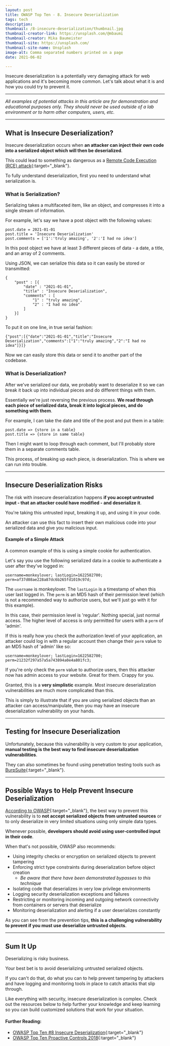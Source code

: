 ```yaml
---
layout: post
title: OWASP Top Ten - 8. Insecure Deserialization
tags: tech
description: 
thumbnail: /8-insecure-deserialization/thumbnail.jpg
thumbnail-creator-link: https://unsplash.com/@mbaumi
thumbnail-creator: Mika Baumeister
thumbnail-site: https://unsplash.com/
thumbnail-site-name: Unsplash
image-alt: Comma separated numbers printed on a page
date: 2021-06-02

---
```


Insecure deserialization is a potentially very damaging attack for web applications and it's becoming more common. Let's talk about what it is and how you could try to prevent it.

<!--more-->

---

_All examples of potential attacks in this article are for demonstration and educational purposes only. They should never be used outside of a lab environment or to harm other computers, users, etc._

---

## What is Insecure Deserialization?
Insecure deserialization occurs when **an attacker can inject their own code into a serialized object which will then be deserialized**.

This could lead to something as dangerous as a [Remote Code Execution (RCE) attack](https://en.wikipedia.org/wiki/Arbitrary_code_execution){:target="_blank"}.

To fully understand deserialization, first you need to understand what serialization is.

### What is Serialization?
Serializing takes a multifaceted item, like an object, and compresses it into a single stream of information.

For example, let's say we have a post object with the following values:
```
post.date = 2021-01-01
post.title = 'Insecure Deserialization'
post.comments = ['1':'truly amazing', '2':'I had no idea']
```

In this post object we have at least 3 different pieces of data - a date, a title, and an array of 2 comments.

Using JSON, we can serialize this data so it can easily be stored or transmitted:
```
{
	"post" : [{
		"date" : "2021-01-01",
		"title" : "Insecure Deserialization",
		"comments" : [
			"1" : "truly amazing",
			"2" : "I had no idea"
		]
	}]
}
```

To put it on one line, in true serial fashion:
```
{"post":[{"date":"2021-01-01","title":"Insecure Deserialization","comments":["1":"truly amazing","2":"I had no idea"]}]}
```

Now we can easily store this data or send it to another part of the codebase.

### What is Deserialization?
After we've serialized our data, we probably want to deserialize it so we can break it back up into individual pieces and do different things with them.

Essentially we're just reversing the previous process. **We read through each piece of serialized data, break it into logical pieces, and do something with them**.

For example, I can take the date and title of the post and put them in a table:
```
post.date => {store in a table}
post.title => {store in same table}
```

Then I might want to loop through each comment, but I'll probably store them in a separate comments table.

This process, of breaking up each piece, is deserialization. This is where we can run into trouble.

---

## Insecure Deserialization Risks
The risk with insecure deserialization happens **if you accept untrusted input - that an attacker could have modified - and deserialize it**. 

You're taking this untrusted input, breaking it up, and using it in your code.

An attacker can use this fact to insert their own malicious code into your serialized data and give you malicious input.

#### Example of a Simple Attack
A common example of this is using a simple cookie for authentication.

Let's say you use the following serialized data in a cookie to authenticate a user after they've logged in:
```
username=monkeylover; lastLogin=1622582700; perm=af37d08ae228a87dc6b265fd1019c97d;
```

The `username` is monkeylover. The `lastLogin` is a timestamp of when this user last logged in. The `perm` is an MD5 hash of their permission level (which is not a recommended way to authorize users, but we'll just go with it for this example).

In this case, their permission level is 'regular'. Nothing special, just normal access. The higher level of access is only permitted for users with a `perm` of 'admin'.

If this is really how you check the authorization level of your application, an attacker could log in with a regular account then change their `perm` value to an MD5 hash of 'admin' like so:
```
username=monkeylover; lastLogin=1622582700; perm=21232f297a57a5a743894a0e4a801fc3;
```

If you're only check the `perm` value to authorize users, then this attacker now has admin access to your website. Great for them. Crappy for you.

Granted, this is a **very simplistic** example. Most insecure deserialization vulnerabilities are much more complicated than this.

This is simply to illustrate that if you are using serialized objects than an attacker can access/manipulate, then you may have an insecure deserialization vulnerability on your hands.

---

## Testing for Insecure Deserialization
Unfortunately, because this vulnerability is very custom to your application, **manual testing is the best way to find insecure deserialization vulnerabilities**. 

They can also sometimes be found using penetration testing tools such as [BurpSuite](https://portswigger.net/burp){:target="_blank"}.

---

## Possible Ways to Help Prevent Insecure Deserialization
[According to OWASP](https://owasp.org/www-project-proactive-controls/v3/en/c5-validate-inputs){:target="_blank"}, the best way to prevent this vulnerability is to **not accept serialized objects from untrusted sources** or to only deserialize in very limited situations using only simple data types.

Whenever possible, **developers should avoid using user-controlled input in their code**.

When that's not possible, OWASP also recommends:
- Using integrity checks or encryption on serialized objects to prevent tampering
- Enforcing strict type constraints during deserialization before object creation
	- _Be aware that there have been demonstrated bypasses to this technique_
- Isolating code that deserializes in very low privilege environments
- Logging security deserialization exceptions and failures
- Restricting or monitoring incoming and outgoing network connectivity from containers or servers that deserialize
- Monitoring deserialization and alerting if a user deserializes constantly

As you can see from the prevention tips, **this is a challenging vulnerability to prevent if you must use deserialize untrusted objects**.

---

## Sum It Up
Deserializing is risky business.

Your best bet is to avoid deserializing untrusted serialized objects.

If you can't do that, do what you can to help prevent tampering by attackers and have logging and monitoring tools in place to catch attacks that slip through.

Like everything with security, insecure deserialization is complex. Check out the resources below to help further your knowledge and keep learning so you can build customized solutions that work for your situation.

#### Further Reading:
- [OWASP Top Ten #8 Insecure Deserialization](https://owasp.org/www-project-top-ten/2017/A8_2017-Insecure_Deserialization){:target="_blank"}
- [OWASP Top Ten Proactive Controls 2018](https://owasp.org/www-project-proactive-controls/v3/en/c5-validate-inputs){:target="_blank"}